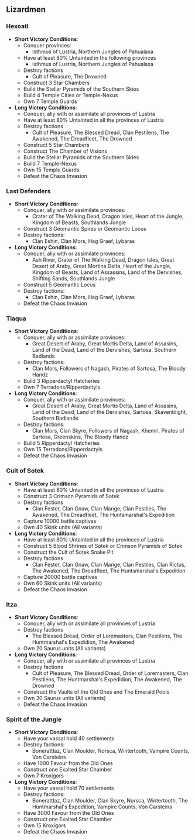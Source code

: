 ## Lizardmen

### Hexoatl

* **Short Victory Conditions**:
	* Conquer provinces:
	    * Isthmus of Lustria, Northern Jungles of Pahualaxa
    * Have at least 80% Untainted in the following provinces
	    * Isthmus of Lustria, Northern Jungles of Pahualaxa
	* Destroy factions
	    * Cult of Pleasure, The Drowned
	* Construct 3 Star Chambers
	* Build the Stellar Pyramids of the Southern Skies
	* Build 4 Temple Cities or Temple-Nexus
	* Own 7 Temple Guards
* **Long Victory Conditions**:
	* Conquer, ally with or assimilate all provinces of Lustria
	* Have at least 80% Untainted in all the provinces of Lustria
	* Destroy factions
	    * Cult of Pleasure, The Blessed Dread, Clan Pestilens, The Awakened, The Dreadfleet, The Drowned 
	* Construct 5 Star Chambers
	* Construct The Chamber of Visions
	* Build the Stellar Pyramids of the Southern Skies
	* Build 7 Temple-Nexus
	* Own 15 Temple Guards
	* Defeat the Chaos Invasion

### Last Defenders

* **Short Victory Conditions**:
	* Conquer, ally with or assimilate provinces:
	    * Crater of The Walking Dead, Dragon Isles, Heart of the Jungle, Kingdom of Beasts, Southlands Jungle
	* Construct 3 Geomantic Spires or Geomantic Locus
	* Destroy factions:
	    * Clan Eshin, Clan Mors, Hag Graef, Lybaras
* **Long Victory Conditions**:
	* Conquer, ally with or assimilate provinces:
	    * Ash River, Crater of The Walking Dead, Dragon Isles, Great Desert of Araby, Great Mortins Delta, Heart of the 
	    Jungle, Kingdom of Beasts, Land of Assassins, Land of the Dervishes, Shifting Sands, Southlands Jungle 
	* Construct 5 Geomantic Locus
	* Destroy factions:
	    * Clan Eshin, Clan Mors, Hag Graef, Lybaras
    * Defeat the Chaos Invasion

### Tlaqua

* **Short Victory Conditions**:
	* Conquer, ally with or assimilate provinces:
	    * Great Desert of Araby, Great Mortis Delta, Land of Assasins, Land of the Dead, Land of the Dervishes, 
	    Sartosa, Southern Badlands 
	* Destroy factions:
	    * Clan Mors, Followers of Nagash, Pirates of Sartosa, The Bloody Handz
	* Build 3 Ripperdactyl Hatcheries
	* Own 7 Terradons/Ripperdactyls
* **Long Victory Conditions**:
	* Conquer, ally with or assimilate provinces:
	    * Great Desert of Araby, Great Mortis Delta, Land of Assasins, Land of the Dead, Land of the Dervishes, 
	    Sartosa, Skavenblight, Southern Badlands
	* Destroy factions:
	    * Clan Mors, Clan Skyre, Followers of Nagash, Khemri, Pirates of Sartosa, Greenskins, The Bloody Handz 
	* Build 5 Ripperdactyl Hatcheries
	* Own 15 Terradons/Ripperdactyls
	* Defeat the Chaos Invasion

### Cult of Sotek

* **Short Victory Conditions**:
	* Have at least 80% Untainted in all the provinces of Lustria
	* Construct 3 Crimson Pyramids of Sotek
	* Destroy factions
	    * Clan Fester, Clan Gnaw, Clan Mange, Clan Pestiles, The Awakened, The Dreadfleet, The Huntsmarshal's 
	    Expedition
	* Capture 10000 battle captives
	* Own 40 Skink units (All variants)
* **Long Victory Conditions**:
	* Have at least 80% Untainted in all the provinces of Lustria
	* Construct 5 Blood Shrines of Sotek or Crimson Pyramids of Sotek 
	* Construct the Cult of Sotek Snake Pit
	* Destroy factions
	    * Clan Fester, Clan Gnaw, Clan Mange, Clan Pestiles, Clan Rictus, The Awakened, The Dreadfleet, The 
	    Huntsmarshal's Expedition
	* Capture 20000 battle captives
	* Own 60 Skink units (All variants)
	* Defeat the Chaos Invasion

### Itza

* **Short Victory Conditions**:
	* Conquer, ally with or assimilate all provinces of Lustria
	* Destroy factions
	    * The Blessed Dread, Order of Loremasters, Clan Pestilens, The Huntmarshal's Expedidion, The Awakened
	* Own 20 Saurus units (All variants)
* **Long Victory Conditions**:
	* Conquer, ally with or assimilate all provinces of Lustria
	* Destroy factions
	    * Cult of Pleasure, The Blessed Dread, Order of Loremasters, Clan Pestilens, The Huntmarshal's Expedidion, 
	    The Awakened, The Drowned
	* Construct the Vaults of the Old Ones and The Emerald Pools
	* Own 30 Saurus units (All variants)
	* Defeat the Chaos Invasion

### Spirit of the Jungle

* **Short Victory Conditions**:
	* Have your vassal hold 40 settlements
	* Destroy factions:
	    * Bonerattlaz, Clan Moulder, Norsca, Wintertooth, Vampire Counts, Von Carsteins 
	* Have 1000 Favour from the Old Ones
	* Construct one Exalted Star Chamber
	* Own 7 Kroxigors
* **Long Victory Conditions**:
	* Have your vassal hold 70 settlements
	* Destroy factions:
	    * Bonerattlaz, Clan Moulder, Clan Skyre, Norsca, Wintertooth, The Huntmarshal's Expedition, Vampire
	    Counts, Von Carsteins
	* Have 3000 Favour from the Old Ones
	* Construct one Exalted Star Chamber
	* Own 15 Kroxigors
	* Defeat the Chaos Invasion
